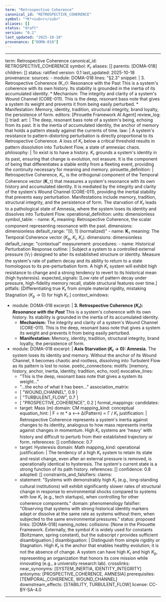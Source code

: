 ```yaml
---
term: "Retrospective Coherence"
canonical_id: "RETROSPECTIVE_COHERENCE"
symbol: "*K*<sub>r</sub>"
aliases: []
status: "draft"
version: "0.1"
last_updated: "2025-10-18"
provenance: ["DOMA-018"]
---
```


---
term: Retrospective Coherence
canonical_id: RETROSPECTIVE_COHERENCE
symbol: *K*<sub>r</sub>
aliases: []
parents: [DOMA-018]
children: []
status: ratified
version: 0.1
last_updated: 2025-10-18
provenance:
  sources:
    - module: DOMA-018
      lines: "§2.3"
      snippet: |
        3. Retrospective Coherence (K_r): Resonance with the Past
        This is a system's coherence with its own history. Its stability is grounded in the inertia of its accumulated identity.
        *   Mechanism: The integrity and clarity of a system's Wound Channel (CORE-011). This is the deep, resonant bass note that gives a system its weight and prevents it from being easily perturbed.
        *   Manifestation: Memory, identity, tradition, structural integrity, brand loyalty, the persistence of form.
  editors: [Pirouette Framework AI Agent]
  review_log: []
triad:
  art: |
    The deep, resonant bass note of a system's being, echoing from its past. It is the inertia of accumulated identity, the anchor of memory that holds a pattern steady against the currents of time.
  law: |
    A system's resistance to pattern-distorting perturbation is directly proportional to its Retrospective Coherence. A loss of *K*<sub>r</sub> below a critical threshold results in pattern dissolution into Turbulent Flow, a state of amnesiac chaos.
  philosophy: |
    To exist is to have a history. *K*<sub>r</sub> grounds a system's identity in its past, ensuring that change is evolution, not erasure. It is the component of being that differentiates a stable entity from a fleeting event, providing the continuity necessary for meaning and memory.
pirouette_definition: |
  Retrospective Coherence, *K*<sub>r</sub>, is the orthogonal component of the Temporal Coherence vector (**K**_τ) that measures a system's resonance with its own history and accumulated identity. It is mediated by the integrity and clarity of the system's Wound Channel (CORE-011), providing the inertial stability that prevents easy perturbation. Manifestations include memory, tradition, structural integrity, and the persistence of form. The starvation of *K*<sub>r</sub> leads to a pathological state of Amnesia, where the system loses its identity and dissolves into Turbulent Flow.
operational_definition:
  units: dimensionless
  symbol_table:
    - name: *K*<sub>r</sub>
      meaning: Retrospective Coherence, the scalar component representing resonance with the past.
      dimensions: dimensionless
      default_range: "[0, 1] (normalized)"
    - name: **K**<sub>τ</sub>
      meaning: The Temporal Coherence vector (*K*<sub>p</sub>, *K*<sub>i</sub>, *K*<sub>r</sub>).
      dimensions: dimensionless
      default_range: "contextual"
  measurement:
    procedures:
      - name: Historical Perturbation Response
        outline: |
          Subject a system to a controlled external pressure (*V*<sub>Γ</sub>) designed to alter its established structure or identity. Measure the system's rate of pattern decay and its ability to return to a state homologous to its pre-perturbation form. A high *K*<sub>r</sub> system will exhibit high resistance to change and a strong tendency to revert to its historical mean (high hysteresis).
        expected_signals: [Low rate of pattern decay under pressure, high-fidelity memory recall, stable structural features over time.]
        pitfalls: [Differentiating true *K*<sub>r</sub> from simple material rigidity, mistaking Stagnation (*K*<sub>p</sub> → 0) for high *K*<sub>r</sub>.]
context_windows:
  - module: DOMA-018
    excerpt: |
      **3. Retrospective Coherence (*K*<sub>r</sub>): *Resonance with the Past***
      This is a system's coherence with its own history. Its stability is grounded in the inertia of its accumulated identity.
      *   **Mechanism:** The integrity and clarity of a system's Wound Channel (CORE-011). This is the deep, resonant bass note that gives a system its weight and prevents it from being easily perturbed.
      *   **Manifestation:** Memory, identity, tradition, structural integrity, brand loyalty, the persistence of form.
  - module: DOMA-018
    excerpt: |
      **Axis Starvation (*K*<sub>r</sub> → 0): Amnesia.** The system loses its identity and memory. Without the anchor of its Wound Channel, it becomes chaotic and rootless, dissolving into Turbulent Flow as its pattern is lost to noise.
poetic_connections:
  motifs: [memory, history, anchor, inertia, identity, tradition, echo, root]
  evocative_lines:
    - "This is the deep, resonant bass note that gives a system its weight..."
    - "...the echo of what it has been..."
  association_matrix:
    - [ "WOUND_CHANNEL", 0.9 ]
    - [ "TURBULENT_FLOW", 0.7 ]
    - [ "PROSPECTIVE_COHERENCE", 0.2 ]
formal_mappings:
  candidates:
    - target: Mass (m)
      domain: CM
      mapping_kind: conceptual
      equation_hint: |
        F = m * a  <-->  Δ(Pattern) ∝ Γ / *K*<sub>r</sub>
      justification: |
        Retrospective Coherence represents a system's inertia against changes to its identity, analogous to how mass represents inertia against changes in momentum. High *K*<sub>r</sub> systems are 'heavy' with history and difficult to perturb from their established trajectory or form.
      references: []
      confidence: 0.7
    - target: Hysteresis
      domain: Math
      mapping_kind: operational
      justification: |
        The tendency of a high *K*<sub>r</sub> system to retain its state and resist change, even after an external pressure is removed, is operationally identical to hysteresis. The system's current state is a strong function of its path history.
      references: []
      confidence: 0.8
  adopted: []
constraints_and_falsifiers:
  claims:
    - statement: "Systems with demonstrably high *K*<sub>r</sub> (e.g., long-standing cultural institutions) will exhibit significantly slower rates of structural change in response to environmental shocks compared to systems with low *K*<sub>r</sub> (e.g., tech startups), when controlling for other coherence components."
      domain: phenomenology
      falsifier: "Observing that systems with strong historical identity markers adapt or dissolve at the same rate as systems without them, when subjected to the same environmental pressures."
      status: proposed
      links: [DOMA-018]
naming_notes:
  collisions: [None in the Pirouette Framework. Externally, the symbol *K* is widely used for constants (Boltzmann, spring constant), but the subscript *r* provides sufficient disambiguation.]
  disambiguation: |
    Distinguish from simple rigidity or Stagnation. High *K*<sub>r</sub> is the anchor that enables healthy evolution; it is not the absence of change. A system can have high *K*<sub>r</sub> and high *K*<sub>p</sub>, representing an organization that honors its core mission while innovating (e.g., a university research lab).
crosslinks:
  near_synonyms: [SYSTEM_INERTIA, IDENTITY_INTEGRITY]
  antonyms: [PROSPECTIVE_COHERENCE, AMNESIA]
  prerequisites: [TEMPORAL_COHERENCE, WOUND_CHANNEL]
  downstream_effects: [STABILITY, TURBULENT_FLOW]
license: CC-BY-SA-4.0
---